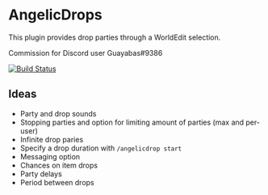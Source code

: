 # AngelicDrops

This plugin provides drop parties through a WorldEdit selection.

Commission for Discord user Guayabas#9386

[![Build Status](https://travis-ci.com/grisstyl/AngelicDrop.svg?branch=master)](https://travis-ci.com/grisstyl/AngelicDrop)

## Ideas

* Party and drop sounds
* Stopping parties and option for limiting amount of parties (max and per-user)
* Infinite drop paries
* Specify a drop duration with `/angelicdrop start`
* Messaging option
* Chances on item drops
* Party delays
* Period between drops